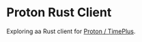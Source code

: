 # Proton Rust Client

Exploring aa Rust client for [Proton / TimePlus]([url](https://www.timeplus.com/)https://www.timeplus.com/). 
